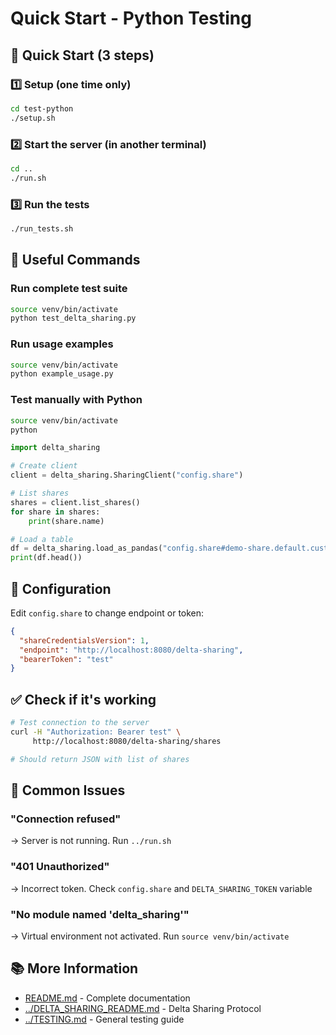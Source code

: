 # Quick Start - Python Testing

## 🚀 Quick Start (3 steps)

### 1️⃣ Setup (one time only)

```bash
cd test-python
./setup.sh
```

### 2️⃣ Start the server (in another terminal)

```bash
cd ..
./run.sh
```

### 3️⃣ Run the tests

```bash
./run_tests.sh
```

## 📝 Useful Commands

### Run complete test suite
```bash
source venv/bin/activate
python test_delta_sharing.py
```

### Run usage examples
```bash
source venv/bin/activate
python example_usage.py
```

### Test manually with Python
```bash
source venv/bin/activate
python
```

```python
import delta_sharing

# Create client
client = delta_sharing.SharingClient("config.share")

# List shares
shares = client.list_shares()
for share in shares:
    print(share.name)

# Load a table
df = delta_sharing.load_as_pandas("config.share#demo-share.default.customers")
print(df.head())
```

## 🔧 Configuration

Edit `config.share` to change endpoint or token:

```json
{
  "shareCredentialsVersion": 1,
  "endpoint": "http://localhost:8080/delta-sharing",
  "bearerToken": "test"
}
```

## ✅ Check if it's working

```bash
# Test connection to the server
curl -H "Authorization: Bearer test" \
     http://localhost:8080/delta-sharing/shares

# Should return JSON with list of shares
```

## 🐛 Common Issues

### "Connection refused"
→ Server is not running. Run `../run.sh`

### "401 Unauthorized"
→ Incorrect token. Check `config.share` and `DELTA_SHARING_TOKEN` variable

### "No module named 'delta_sharing'"
→ Virtual environment not activated. Run `source venv/bin/activate`

## 📚 More Information

- [README.md](README.md) - Complete documentation
- [../DELTA_SHARING_README.md](../DELTA_SHARING_README.md) - Delta Sharing Protocol
- [../TESTING.md](../TESTING.md) - General testing guide